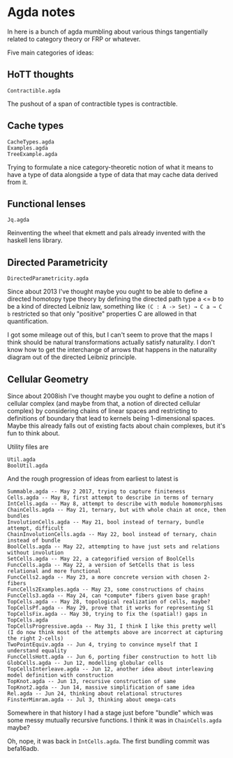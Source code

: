 # Agda notes

In here is a bunch of agda mumbling about various things tangentially
related to category theory or FRP or whatever.

Five main categories of ideas:

## HoTT thoughts

	Contractible.agda

The pushout of a span of contractible types is contractible.

## Cache types

    CacheTypes.agda
    Examples.agda
    TreeExample.agda

Trying to formulate a nice category-theoretic notion of what it means
to have a type of data alongside a type of data that may cache data
derived from it.

## Functional lenses

    Jq.agda

Reinventing the wheel that ekmett and pals already invented with the
haskell lens library.

## Directed Parametricity

    DirectedParametricity.agda

Since about 2013 I've thought maybe you ought to be able to
define a directed homotopy type theory by defining the directed path
type a <= b to be a kind of directed Leibniz law, something like
`(C : A -> Set) → C a → C b` restricted so that only "positive" properties C
are allowed in that quantification.

I got some mileage out of this, but I can't seem to prove that the
maps I think should be natural transformations actually satisfy
naturality. I don't know how to get the interchange of arrows that
happens in the naturality diagram out of the directed Leibniz
principle.

## Cellular Geometry

Since about 2008ish I've thought maybe you ought to define a notion of
cellular complex (and maybe from that, a notion of directed cellular
complex) by considering chains of linear spaces and restricting to
definitions of boundary that lead to kernels being 1-dimensional
spaces. Maybe this already falls out of existing facts about chain
complexes, but it's fun to think about.

Utility files are

    Util.agda
    BoolUtil.agda

And the rough progression of ideas from earliest to latest is

    Summable.agda -- May 2 2017, trying to capture finiteness
    Cells.agda -- May 8, first attempt to describe in terms of ternary
    IntCells.agda -- May 8, attempt to describe with module homomorphisms
    ChainCells.agda -- May 21, ternary, but with whole chain at once, then bundles
    InvolutionCells.agda -- May 21, bool instead of ternary, bundle attempt, difficult
    ChainInvolutionCells.agda -- May 22, bool instead of ternary, chain instead of bundle
    BoolCells.agda -- May 22, attempting to have just sets and relations without involution
    SetCells.agda -- May 22, a categorified version of BoolCells
    FuncCells.agda -- May 22, a version of SetCells that is less relational and more functional
    FuncCells2.agda -- May 23, a more concrete version with chosen 2-fibers
    FuncCells2Examples.agda -- May 23, some constructions of chains
    FuncCells3.agda -- May 24, can *compute* fibers given base graph!
    TopCells.agda -- May 28, topological realization of cells, maybe?
    TopCellsPf.agda -- May 29, prove that it works for representing S1
    TopCellsFix.agda -- May 30, trying to fix the (spatial!) gaps in TopCells.agda
    TopCellsProgressive.agda -- May 31, I think I like this pretty well
    (I do now think most of the attempts above are incorrect at capturing the right 2-cells)
    TwoPointEquiv.agda -- Jun 4, trying to convince myself that I understand equality
    FuncCellsHott.agda -- Jun 6, porting fiber construction to hott lib
    GlobCells.agda -- Jun 12, modelling globular cells
	TopCellsInterleave.agda -- Jun 12, another idea about interleaving model definition with construction
	TopKnot.agda -- Jun 13, recursive construction of same
	TopKnot2.agda -- Jun 14, massive simplification of same idea
	Rel.agda -- Jun 24, thinking about relational structures
	FinsterMimram.agda -- Jul 3, thinking about omega-cats

Somewhere in that history I had a stage just before "bundle" which was
some messy mutually recursive functions. I think it was in
`ChainCells.agda` maybe?

Oh, nope, it was back in `IntCells.agda`. The first bundling commit was
befa16adb.
